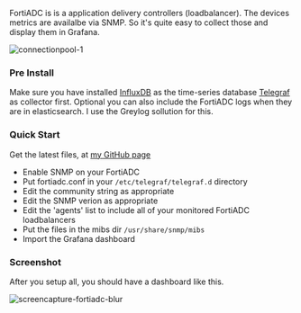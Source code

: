 FortiADC is is a application delivery controllers (loadbalancer). The devices metrics are availalbe via SNMP. So it's quite easy to collect those and display them in Grafana.

![connectionpool-1](/content/images/2018/07/connectionpool-1.png)

### Pre Install

Make sure you have installed [InfluxDB](https://portal.influxdata.com/downloads) as the time-series database [Telegraf](https://portal.influxdata.com/downloads) as collector first.
Optional you can also include the FortiADC logs when they are in elasticsearch. I use the Greylog sollution for this.

### Quick Start

Get the latest files, at [my GitHub page](https://github.com/dkruyt/fortiadc_grafana)

* Enable SNMP on your FortiADC
* Put fortiadc.conf in your `/etc/telegraf/telegraf.d` directory
* Edit the community string as appropriate
* Edit the SNMP verion as appropriate
* Edit the 'agents' list to include all of your monitored FortiADC loadbalancers
* Put the files in the mibs dir `/usr/share/snmp/mibs`
* Import the Grafana dashboard

### Screenshot

After you setup all, you should have a dashboard like this.

![screencapture-fortiadc-blur](/content/images/2018/07/screencapture-fortiadc-blur.png)



